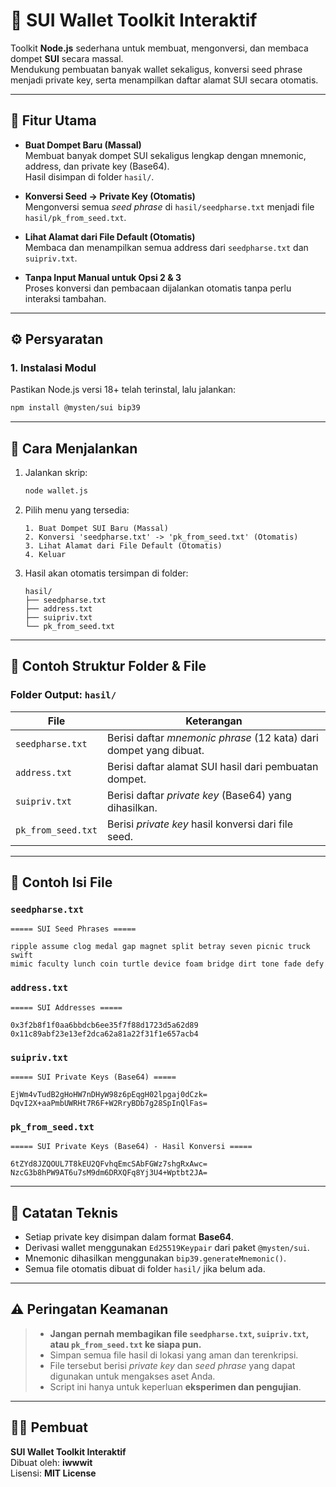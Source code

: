 # 🔑 SUI Wallet Toolkit Interaktif

Toolkit **Node.js** sederhana untuk membuat, mengonversi, dan membaca dompet **SUI** secara massal.  
Mendukung pembuatan banyak wallet sekaligus, konversi seed phrase menjadi private key, serta menampilkan daftar alamat SUI secara otomatis.

---

## 🚀 Fitur Utama

- **Buat Dompet Baru (Massal)**  
  Membuat banyak dompet SUI sekaligus lengkap dengan mnemonic, address, dan private key (Base64).  
  Hasil disimpan di folder `hasil/`.

- **Konversi Seed → Private Key (Otomatis)**  
  Mengonversi semua *seed phrase* di `hasil/seedpharse.txt` menjadi file `hasil/pk_from_seed.txt`.

- **Lihat Alamat dari File Default (Otomatis)**  
  Membaca dan menampilkan semua address dari `seedpharse.txt` dan `suipriv.txt`.

- **Tanpa Input Manual untuk Opsi 2 & 3**  
  Proses konversi dan pembacaan dijalankan otomatis tanpa perlu interaksi tambahan.

---

## ⚙️ Persyaratan

### 1. Instalasi Modul
Pastikan Node.js versi 18+ telah terinstal, lalu jalankan:
```bash
npm install @mysten/sui bip39
```

---

## 🧩 Cara Menjalankan

1. Jalankan skrip:
   ```bash
   node wallet.js
   ```

2. Pilih menu yang tersedia:
   ```
   1. Buat Dompet SUI Baru (Massal)
   2. Konversi 'seedpharse.txt' -> 'pk_from_seed.txt' (Otomatis)
   3. Lihat Alamat dari File Default (Otomatis)
   4. Keluar
   ```

3. Hasil akan otomatis tersimpan di folder:
   ```
   hasil/
   ├── seedpharse.txt
   ├── address.txt
   ├── suipriv.txt
   └── pk_from_seed.txt
   ```

---

## 📂 Contoh Struktur Folder & File

### Folder Output: `hasil/`
| File | Keterangan |
|------|-------------|
| `seedpharse.txt` | Berisi daftar *mnemonic phrase* (12 kata) dari dompet yang dibuat. |
| `address.txt` | Berisi daftar alamat SUI hasil dari pembuatan dompet. |
| `suipriv.txt` | Berisi daftar *private key* (Base64) yang dihasilkan. |
| `pk_from_seed.txt` | Berisi *private key* hasil konversi dari file seed. |

---

## 📄 Contoh Isi File

### `seedpharse.txt`
```
===== SUI Seed Phrases =====

ripple assume clog medal gap magnet split betray seven picnic truck swift
mimic faculty lunch coin turtle device foam bridge dirt tone fade defy
```

### `address.txt`
```
===== SUI Addresses =====

0x3f2b8f1f0aa6bbdcb6ee35f7f88d1723d5a62d89
0x11c89abf23e13ef2dca62a81a22f31f1e657acb4
```

### `suipriv.txt`
```
===== SUI Private Keys (Base64) =====

EjWm4vTudB2gHoHW7nDHyW98z6pEqgH02lpgaj0dCzk=
DqvI2X+aaPmbUWRHt7R6F+W2RryBDb7g28SpInQlFas=
```

### `pk_from_seed.txt`
```
===== SUI Private Keys (Base64) - Hasil Konversi =====

6tZYd8JZQOUL7T8kEU2QFvhqEmcSAbFGWz7shgRxAwc=
NzcG3b8hPW9AT6u7sM9dm6DRXQFq8Yj3U4+Wptbt2JA=
```

---

## 🧠 Catatan Teknis

- Setiap private key disimpan dalam format **Base64**.  
- Derivasi wallet menggunakan `Ed25519Keypair` dari paket `@mysten/sui`.  
- Mnemonic dihasilkan menggunakan `bip39.generateMnemonic()`.  
- Semua file otomatis dibuat di folder `hasil/` jika belum ada.

---

## ⚠️ Peringatan Keamanan

> - **Jangan pernah membagikan file `seedpharse.txt`, `suipriv.txt`, atau `pk_from_seed.txt` ke siapa pun.**  
> - Simpan semua file hasil di lokasi yang aman dan terenkripsi.  
> - File tersebut berisi *private key* dan *seed phrase* yang dapat digunakan untuk mengakses aset Anda.  
> - Script ini hanya untuk keperluan **eksperimen dan pengujian**.

---

## 👨‍💻 Pembuat
**SUI Wallet Toolkit Interaktif**  
Dibuat oleh: **iwwwit**  
Lisensi: **MIT License**
